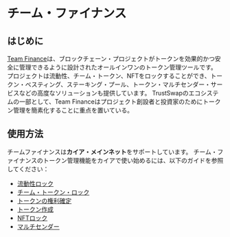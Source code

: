 # チーム・ファイナンス

## はじめに<a id="introduction"></a>

[Team Finance](https://www.team.finance/about)は、ブロックチェーン・プロジェクトがトークンを効果的かつ安全に管理できるように設計されたオールインワンのトークン管理ツールです。 プロジェクトは流動性、チーム・トークン、NFTをロックすることができ、トークン・ベスティング、ステーキング・プール、トークン・マルチセンダー・サービスなどの高度なソリューションも提供しています。 TrustSwapのエコシステムの一部として、Team Financeはプロジェクト創設者と投資家のためにトークン管理を簡素化することに重点を置いている。

## 使用方法<a id="usage"></a>

チームファイナンスは**カイア・メインネット**をサポートしています。 チーム・ファイナンスのトークン管理機能をカイアで使い始めるには、以下のガイドを参照してください：

- [流動性ロック](./liquidity-locks.md)
- [チーム・トークン・ロック](./team-token-locks.md)
- [トークンの権利確定](./token-vesting.md)
- [トークン作成](./token-creation.md)
- [NFTロック](./nft-locks.md)
- [マルチセンダー](./multisender.md)
